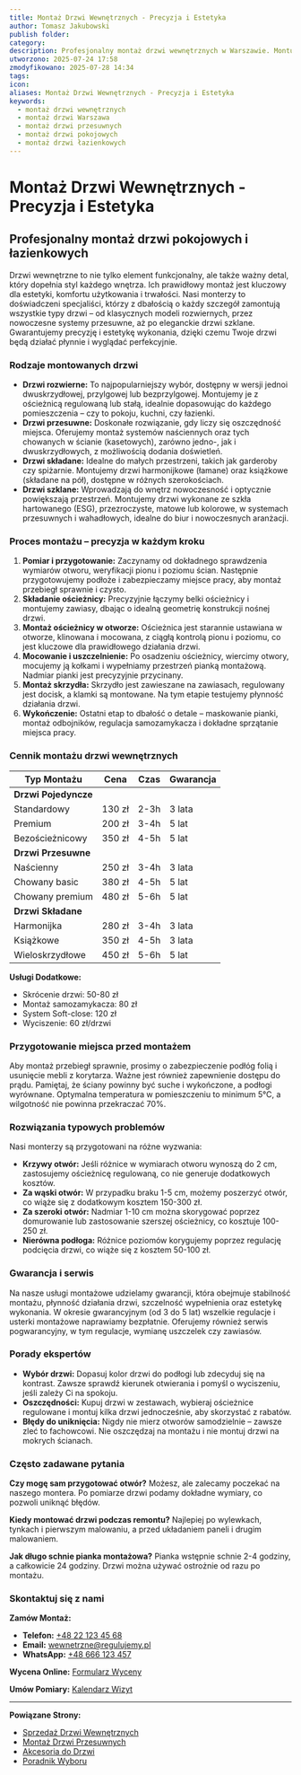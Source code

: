 ```yaml
---
title: Montaż Drzwi Wewnętrznych - Precyzja i Estetyka
author: Tomasz Jakubowski
publish folder:
category:
description: Profesjonalny montaż drzwi wewnętrznych w Warszawie. Montujemy drzwi pokojowe, łazienkowe, przesuwne, składane i szklane. Gwarancja jakości i precyzji.
utworzono: 2025-07-24 17:58
zmodyfikowano: 2025-07-28 14:34
tags:
icon:
aliases: Montaż Drzwi Wewnętrznych - Precyzja i Estetyka
keywords:
  - montaż drzwi wewnętrznych
  - montaż drzwi Warszawa
  - montaż drzwi przesuwnych
  - montaż drzwi pokojowych
  - montaż drzwi łazienkowych
---
```

# Montaż Drzwi Wewnętrznych - Precyzja i Estetyka

## Profesjonalny montaż drzwi pokojowych i łazienkowych

Drzwi wewnętrzne to nie tylko element funkcjonalny, ale także ważny detal, który dopełnia styl każdego wnętrza. Ich prawidłowy montaż jest kluczowy dla estetyki, komfortu użytkowania i trwałości. Nasi monterzy to doświadczeni specjaliści, którzy z dbałością o każdy szczegół zamontują wszystkie typy drzwi – od klasycznych modeli rozwiernych, przez nowoczesne systemy przesuwne, aż po eleganckie drzwi szklane. Gwarantujemy precyzję i estetykę wykonania, dzięki czemu Twoje drzwi będą działać płynnie i wyglądać perfekcyjnie.

### Rodzaje montowanych drzwi

 - **Drzwi rozwierne:** To najpopularniejszy wybór, dostępny w wersji jednoi dwuskrzydłowej, przylgowej lub bezprzylgowej. Montujemy je z ościeżnicą regulowaną lub stałą, idealnie dopasowując do każdego pomieszczenia – czy to pokoju, kuchni, czy łazienki.
 - **Drzwi przesuwne:** Doskonałe rozwiązanie, gdy liczy się oszczędność miejsca. Oferujemy montaż systemów naściennych oraz tych chowanych w ścianie (kasetowych), zarówno jedno-, jak i dwuskrzydłowych, z możliwością dodania doświetleń.
 - **Drzwi składane:** Idealne do małych przestrzeni, takich jak garderoby czy spiżarnie. Montujemy drzwi harmonijkowe (łamane) oraz książkowe (składane na pół), dostępne w różnych szerokościach.
 - **Drzwi szklane:** Wprowadzają do wnętrz nowoczesność i optycznie powiększają przestrzeń. Montujemy drzwi wykonane ze szkła hartowanego (ESG), przezroczyste, matowe lub kolorowe, w systemach przesuwnych i wahadłowych, idealne do biur i nowoczesnych aranżacji.

### Proces montażu – precyzja w każdym kroku

1.  **Pomiar i przygotowanie:** Zaczynamy od dokładnego sprawdzenia wymiarów otworu, weryfikacji pionu i poziomu ścian. Następnie przygotowujemy podłoże i zabezpieczamy miejsce pracy, aby montaż przebiegł sprawnie i czysto.
2.  **Składanie ościeżnicy:** Precyzyjnie łączymy belki ościeżnicy i montujemy zawiasy, dbając o idealną geometrię konstrukcji nośnej drzwi.
3.  **Montaż ościeżnicy w otworze:** Ościeżnica jest starannie ustawiana w otworze, klinowana i mocowana, z ciągłą kontrolą pionu i poziomu, co jest kluczowe dla prawidłowego działania drzwi.
4.  **Mocowanie i uszczelnienie:** Po osadzeniu ościeżnicy, wiercimy otwory, mocujemy ją kołkami i wypełniamy przestrzeń pianką montażową. Nadmiar pianki jest precyzyjnie przycinany.
5.  **Montaż skrzydła:** Skrzydło jest zawieszane na zawiasach, regulowany jest docisk, a klamki są montowane. Na tym etapie testujemy płynność działania drzwi.
6.  **Wykończenie:** Ostatni etap to dbałość o detale – maskowanie pianki, montaż odbojników, regulacja samozamykacza i dokładne sprzątanie miejsca pracy.

### Cennik montażu drzwi wewnętrznych

| Typ Montażu | Cena | Czas | Gwarancja |
|---|---|---|---|
| **Drzwi Pojedyncze** | | | |
| Standardowy | 130 zł | 2-3h | 3 lata |
| Premium | 200 zł | 3-4h | 5 lat |
| Bezościeżnicowy | 350 zł | 4-5h | 5 lat |
| **Drzwi Przesuwne** | | | |
| Naścienny | 250 zł | 3-4h | 3 lata |
| Chowany basic | 380 zł | 4-5h | 5 lat |
| Chowany premium | 480 zł | 5-6h | 5 lat |
| **Drzwi Składane** | | | |
| Harmonijka | 280 zł | 3-4h | 3 lata |
| Książkowe | 350 zł | 4-5h | 3 lata |
| Wieloskrzydłowe | 450 zł | 5-6h | 5 lat |

**Usługi Dodatkowe:**
- Skrócenie drzwi: 50-80 zł
- Montaż samozamykacza: 80 zł
- System Soft-close: 120 zł
- Wyciszenie: 60 zł/drzwi

### Przygotowanie miejsca przed montażem

Aby montaż przebiegł sprawnie, prosimy o zabezpieczenie podłóg folią i usunięcie mebli z korytarza. Ważne jest również zapewnienie dostępu do prądu. Pamiętaj, że ściany powinny być suche i wykończone, a podłogi wyrównane. Optymalna temperatura w pomieszczeniu to minimum 5°C, a wilgotność nie powinna przekraczać 70%.

### Rozwiązania typowych problemów

Nasi monterzy są przygotowani na różne wyzwania:

 - **Krzywy otwór:** Jeśli różnice w wymiarach otworu wynoszą do 2 cm, zastosujemy ościeżnicę regulowaną, co nie generuje dodatkowych kosztów.
 - **Za wąski otwór:** W przypadku braku 1-5 cm, możemy poszerzyć otwór, co wiąże się z dodatkowym kosztem 150-300 zł.
 - **Za szeroki otwór:** Nadmiar 1-10 cm można skorygować poprzez domurowanie lub zastosowanie szerszej ościeżnicy, co kosztuje 100-250 zł.
 - **Nierówna podłoga:** Różnice poziomów korygujemy poprzez regulację podcięcia drzwi, co wiąże się z kosztem 50-100 zł.

### Gwarancja i serwis

Na nasze usługi montażowe udzielamy gwarancji, która obejmuje stabilność montażu, płynność działania drzwi, szczelność wypełnienia oraz estetykę wykonania. W okresie gwarancyjnym (od 3 do 5 lat) wszelkie regulacje i usterki montażowe naprawiamy bezpłatnie. Oferujemy również serwis pogwarancyjny, w tym regulacje, wymianę uszczelek czy zawiasów.

### Porady ekspertów

 - **Wybór drzwi:** Dopasuj kolor drzwi do podłogi lub zdecyduj się na kontrast. Zawsze sprawdź kierunek otwierania i pomyśl o wyciszeniu, jeśli zależy Ci na spokoju.
 - **Oszczędności:** Kupuj drzwi w zestawach, wybieraj ościeżnice regulowane i montuj kilka drzwi jednocześnie, aby skorzystać z rabatów.
 - **Błędy do uniknięcia:** Nigdy nie mierz otworów samodzielnie – zawsze zleć to fachowcowi. Nie oszczędzaj na montażu i nie montuj drzwi na mokrych ścianach.

### Często zadawane pytania

**Czy mogę sam przygotować otwór?**
Możesz, ale zalecamy poczekać na naszego montera. Po pomiarze drzwi podamy dokładne wymiary, co pozwoli uniknąć błędów.

**Kiedy montować drzwi podczas remontu?**
Najlepiej po wylewkach, tynkach i pierwszym malowaniu, a przed układaniem paneli i drugim malowaniem.

**Jak długo schnie pianka montażowa?**
Pianka wstępnie schnie 2-4 godziny, a całkowicie 24 godziny. Drzwi można używać ostrożnie od razu po montażu.

### Skontaktuj się z nami

**Zamów Montaż:**
 - **Telefon:** [+48 22 123 45 68](tel:+48221234568)
 - **Email:** [wewnetrzne@regulujemy.pl](mailto:wewnetrzne@regulujemy.pl)
 - **WhatsApp:** [+48 666 123 457](https://wa.me/48666123457)

**Wycena Online:**
[Formularz Wyceny](../../../strony/wycena-online.md)

**Umów Pomiary:**
[Kalendarz Wizyt](../../../strony/kalendarz.md)

---

**Powiązane Strony:**

- [Sprzedaż Drzwi Wewnętrznych](../sprzedaz-drzwi/drzwi-wewnetrzne.md)
- [Montaż Drzwi Przesuwnych](montaż-drzwi-przesuwne.md)
- [Akcesoria do Drzwi](../../../produkty/akcesoria/drzwi.md)
- [Poradnik Wyboru](../../../blog/poradniki/jak-wybrac-drzwi-wewnetrzne.md)